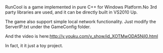 RunCool is a game implemented in pure C++ for Windows Platform.No 3rd party libraries are used, and it can be directly built in VS2010 Up.

The game also support simple local network functionality. Just modify the ServerIP.txt under the GameConfig folder.

And the video is here:http://v.youku.com/v_show/id_XOTMwODA5NjI0.html

In fact, it it just a toy project.
